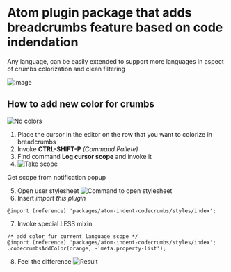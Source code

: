 # Atom plugin package that adds breadcrumbs feature based on code indendation

Any language, can be easily extended to support more languages in aspect of crumbs colorization and clean filtering

![image](https://user-images.githubusercontent.com/8239290/58760756-20bcea00-8545-11e9-98d5-2ffd2da01c0f.png)


## How to add new color for crumbs
![No colors](https://user-images.githubusercontent.com/8239290/75099063-66877a00-55ce-11ea-8cb6-9f5c963c0c58.png)


1. Place the cursor in the editor on the row that you want to colorize in breadcrumbs
2. Invoke **CTRL-SHIFT-P** *(Command Pallete)*
3. Find command **Log cursor scope** and invoke it
4. ![Take scope](https://user-images.githubusercontent.com/8239290/75099076-8454df00-55ce-11ea-85fb-4a8b23f2d538.png)

Get scope from notification popup

5. Open user stylesheet ![Command to open stylesheet](https://user-images.githubusercontent.com/8239290/75099095-ba925e80-55ce-11ea-9245-d99bafd3011e.png)
6. Insert *import this plugin*
```less
@import (reference) 'packages/atom-indent-codecrumbs/styles/index';
```
7. Invoke special LESS mixin
```less
/* add color fur current language scope */
@import (reference) 'packages/atom-indent-codecrumbs/styles/index';
.codecrumbsAddColor(orange, ~'meta.property-list');
```
8. Feel the difference
![Result](https://user-images.githubusercontent.com/8239290/75099188-ce8a9000-55cf-11ea-9ce6-af1b01157a3e.png)

